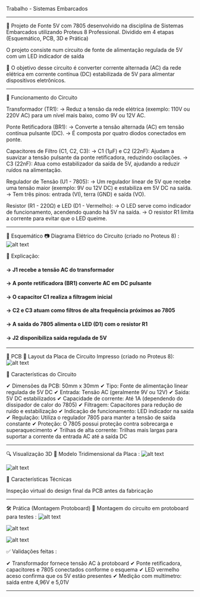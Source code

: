 Trabalho - Sistemas Embarcados

-------------------------------------------------------------------------------
🔌 Projeto de Fonte 5V com 7805 desenvolvido na disciplina de Sistemas Embarcados utilizando Proteus 8 Professional.
Dividido em 4 etapas (Esquemático, PCB, 3D e Prática)
 
O projeto consiste num circuito de fonte de alimentação regulada de 5V com um LED indicador de saída

🎯 O objetivo desse circuito é converter corrente alternada (AC) da rede elétrica em corrente contínua (DC) estabilizada de 5V para alimentar dispositivos eletrônicos.

-------------------------------------------------------------------------------

🎯 Funcionamento do Circuito

Transformador (TR1):
→ Reduz a tensão da rede elétrica (exemplo: 110V ou 220V AC) para um nível mais baixo, como 9V ou 12V AC.

Ponte Retificadora (BR1):
→ Converte a tensão alternada (AC) em tensão contínua pulsante (DC).
→ É composta por quatro diodos conectados em ponte.

Capacitores de Filtro (C1, C2, C3):
→ C1 (1µF) e C2 (22nF): Ajudam a suavizar a tensão pulsante da ponte retificadora, reduzindo oscilações.
→ C3 (22nF): Atua como estabilizador da saída de 5V, ajudando a reduzir ruídos na alimentação.

Regulador de Tensão (U1 - 7805):
→ Um regulador linear de 5V que recebe uma tensão maior (exemplo: 9V ou 12V DC) e estabiliza em 5V DC na saída.
→ Tem três pinos: entrada (VI), terra (GND) e saída (VO).

Resistor (R1 - 220Ω) e LED (D1 - Vermelho):
→ O LED serve como indicador de funcionamento, acendendo quando há 5V na saída.
→ O resistor R1 limita a corrente para evitar que o LED queime.

-------------------------------------------------------------------------------

📘 Esquemático
📷 Diagrama Elétrico do Circuito (criado no Proteus 8) :
![alt text](image-1.png)

🔌 Explicação:

#### → J1 recebe a tensão AC do transformador
#### → A ponte retificadora (BR1) converte AC em DC pulsante
#### → O capacitor C1 realiza a filtragem inicial
#### → C2 e C3 atuam como filtros de alta frequência próximos ao 7805
#### → A saída do 7805 alimenta o LED (D1) com o resistor R1
#### → J2 disponibiliza saída regulada de 5V

-------------------------------------------------------------------------------

🧩 PCB
📐 Layout da Placa de Circuito Impresso (criado no Proteus 8):
![alt text](image-2.png)

📌 Características do Circuito

✔ Dimensões da PCB: 50mm x 30mm
✔ Tipo: Fonte de alimentação linear regulada de 5V DC
✔ Entrada: Tensão AC (geralmente 9V ou 12V)
✔ Saída: 5V DC estabilizados
✔ Capacidade de corrente: Até 1A (dependendo do dissipador de calor do 7805)
✔ Filtragem: Capacitores para redução de ruído e estabilização
✔ Indicação de funcionamento: LED indicador na saída
✔ Regulação: Utiliza o regulador 7805 para manter a tensão de saída constante
✔ Proteção: O 7805 possui proteção contra sobrecarga e superaquecimento
✔ Trilhas de alta corrente: Trilhas mais largas para suportar a corrente da entrada AC até a saída DC

-------------------------------------------------------------------------------

🔍 Visualização 3D
🧱 Modelo Tridimensional da Placa :
![alt text](image-3.png)

![alt text](image-4.png)

📏 Características Técnicas

Inspeção virtual do design final da PCB antes da fabricação

-------------------------------------------------------------------------------

🛠️ Prática (Montagem Protoboard)
📸 Montagem do circuito em protoboard para testes :
![alt text](image-6.png)

![alt text](image-7.png)

![alt text](image-8.png)

✅ Validações feitas :

✔ Transformador fornece tensão AC à protoboard
✔ Ponte retificadora, capacitores e 7805 conectados conforme o esquema
✔ LED vermelho aceso confirma que os 5V estão presentes
✔ Medição com multímetro: saída entre 4,96V e 5,01V

-------------------------------------------------------------------------------

